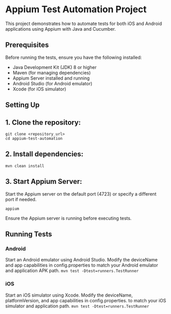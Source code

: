 # **Appium Test Automation Project**

This project demonstrates how to automate tests for both iOS and Android applications using Appium with Java and Cucumber.

## Prerequisites

Before running the tests, ensure you have the following installed:

* Java Development Kit (JDK) 8 or higher
* Maven (for managing dependencies)
* Appium Server installed and running
* Android Studio (for Android emulator)
* Xcode (for iOS simulator)

## Setting Up

## 1. Clone the repository:

    git clone <repository_url>
    cd appium-test-automation

## 2. Install dependencies:

    mvn clean install

## 3. Start Appium Server:

Start the Appium server on the default port (4723) or specify a different port if needed.
    
`appium`

Ensure the Appium server is running before executing tests.

## Running Tests

### Android

Start an Android emulator using Android Studio.
Modify the deviceName and app capabilities in config.properties to match your Android emulator and application APK path.
`mvn test -Dtest=runners.TestRunner`

### iOS

Start an iOS simulator using Xcode.
Modify the deviceName, platformVersion, and app capabilities in config.properties. to match your iOS simulator and application path.
`mvn test -Dtest=runners.TestRunner`
